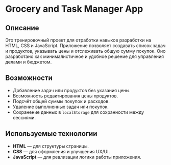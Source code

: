 # Grocery and Task Manager App

## Описание

Это тренировочный проект для отработки навыков разработки на HTML, CSS и JavaScript. Приложение позволяет создавать список задач и продуктов, указывать цены и отслеживать общую сумму покупок. Оно разработано как минималистичное и удобное решение для управления делами и бюджетом.

## Возможности

- Добавление задач или продуктов без указания цены.
- Возможность редактирования цены продуктов.
- Подсчёт общей суммы покупок и расходов.
- Удаление выполненных задач или покупок.
- Сохранение данных в `localStorage` для сохранности между сессиями.

## Используемые технологии

- **HTML** — для структуры страницы.
- **CSS** — для оформления и улучшения UX/UI.
- **JavaScript** — для реализации логики работы приложения.
